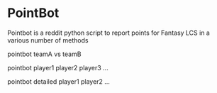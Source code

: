 PointBot
========
Pointbot is a reddit python script to report points for Fantasy LCS in a various number of methods

pointbot teamA vs teamB

pointbot player1 player2 player3 ...

pointbot detailed player1 player2 ...
